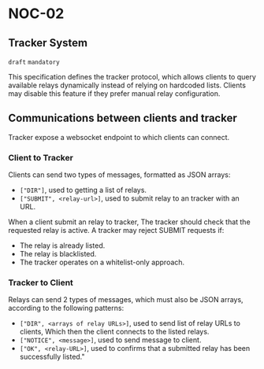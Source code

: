 NOC-02
======

Tracker System
--------------

`draft` `mandatory`

This specification defines the tracker protocol, which allows clients to query available relays dynamically instead of relying on hardcoded lists. Clients may disable this feature if they prefer manual relay configuration.

## Communications between clients and tracker

Tracker expose a websocket endpoint to which clients can connect.

### Client to Tracker

Clients can send two types of messages, formatted as JSON arrays:

- `["DIR"]`, used to getting a list of relays.
- `["SUBMIT", <relay-url>]`, used to submit relay to an tracker with an URL.

When a client submit an relay to tracker, The tracker should check that the requested relay is active. A tracker may reject SUBMIT requests if:

- The relay is already listed.
- The relay is blacklisted.
- The tracker operates on a whitelist-only approach.

### Tracker to Client

Relays can send 2 types of messages, which must also be JSON arrays, according to the following patterns:

- `["DIR", <arrays of relay URLs>]`, used to send list of relay URLs to clients, Which then the client connects to the listed relays.
- `["NOTICE", <message>]`, used to send message to client.
- `["OK", <relay-URL>]`, used to confirms that a submitted relay has been successfully listed."
